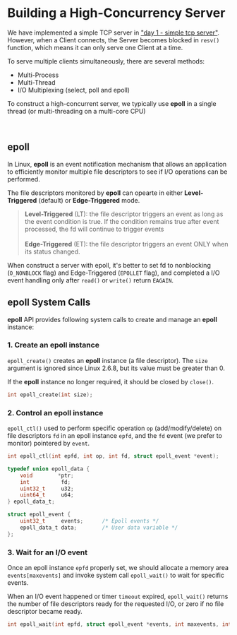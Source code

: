 # Building a High-Concurrency Server #

We have implemented a simple TCP server in ["day 1 - simple tcp server"](./day%201%20-%20simple%20tcp%20server.md). However, when a Client connects, the Server becomes blocked in ```resv()``` function, which means it can only serve one Client at a time.

To serve multiple clients simultaneously, there are several methods:

+ Multi-Process
+ Multi-Thread
+ I/O Multiplexing (select, poll and epoll)

To construct a high-concurrent server, we typically use **epoll** in a single thread (or multi-threading on a multi-core CPU)

<br>

## epoll ##
In Linux, **epoll** is an event notification mechanism that allows an application to efficiently monitor multiple file descriptors to see if I/O operations can be performed.

The file descriptors monitored by **epoll** can opearte in either **Level-Triggered** (default) or **Edge-Triggered** mode. 

> **Level-Triggered** (LT): the file descriptor triggers an event as long as the event condition is true. If the condition remains true after event processed, the fd will continue to trigger events
<br><br>
> **Edge-Triggered** (ET): the file descriptor triggers an event ONLY when its status changed.

When construct a server with epoll, it's better to set fd to nonblocking (```O_NONBLOCK``` flag) and Edge-Triggered (```EPOLLET``` flag), and completed a I/O event handling only after ```read()``` or ```write()``` return ```EAGAIN```. 

## epoll System Calls ##

**epoll** API provides following system calls to create and manage an **epoll** instance:

### 1. Create an epoll instance ###

```epoll_create()``` creates an **epoll** instance (a file descriptor). The ```size``` argument is ignored since Linux 2.6.8, but its value must be greater than 0.

If the **epoll** instance no longer required, it should be closed by ```close()```.

```c
int epoll_create(int size);
```

### 2. Control an epoll instance ###

```epoll_ctl()``` used to perform specific operation ```op``` (add/modify/delete) on file descriptors ```fd``` in an epoll instance ```epfd```, and the ```fd``` event (we prefer to monitor) pointered by ```event```.

```c
int epoll_ctl(int epfd, int op, int fd, struct epoll_event *event);

typedef union epoll_data {
	void        *ptr;
	int          fd;
	uint32_t     u32;
	uint64_t     u64;
} epoll_data_t;

struct epoll_event {
	uint32_t     events;      /* Epoll events */
	epoll_data_t data;        /* User data variable */
};
```

### 3. Wait for an I/O event ###

Once an epoll instance ```epfd``` properly set, we should allocate a memory area ``` events[maxevents]``` and invoke system call ```epoll_wait()``` to wait for specific events.

When an I/O event happened or timer ```timeout``` expired, ```epoll_wait()``` returns the number of file descriptors ready for the requested I/O, or zero if no file descriptor became ready.

```c
int epoll_wait(int epfd, struct epoll_event *events, int maxevents, int timeout);
```

